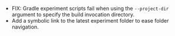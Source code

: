* FIX: Gradle experiment scripts fail when using the ```--project-dir``` argument to specify the build invocation directory.
* Add a symbolic link to the latest experiment folder to ease folder navigation.
